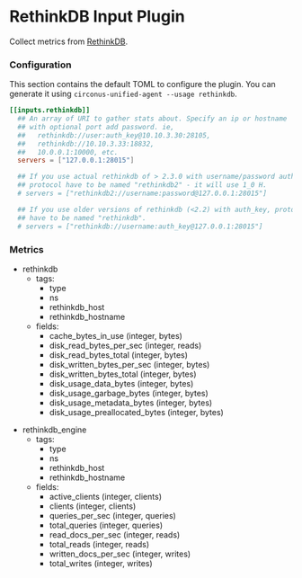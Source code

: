 # RethinkDB Input Plugin

Collect metrics from [RethinkDB](https://www.rethinkdb.com/).

### Configuration

This section contains the default TOML to configure the plugin.  You can
generate it using `circonus-unified-agent --usage rethinkdb`.

```toml
[[inputs.rethinkdb]]
  ## An array of URI to gather stats about. Specify an ip or hostname
  ## with optional port add password. ie,
  ##   rethinkdb://user:auth_key@10.10.3.30:28105,
  ##   rethinkdb://10.10.3.33:18832,
  ##   10.0.0.1:10000, etc.
  servers = ["127.0.0.1:28015"]

  ## If you use actual rethinkdb of > 2.3.0 with username/password authorization,
  ## protocol have to be named "rethinkdb2" - it will use 1_0 H.
  # servers = ["rethinkdb2://username:password@127.0.0.1:28015"]

  ## If you use older versions of rethinkdb (<2.2) with auth_key, protocol
  ## have to be named "rethinkdb".
  # servers = ["rethinkdb://username:auth_key@127.0.0.1:28015"]
```

### Metrics

- rethinkdb
  - tags:
    - type
    - ns
    - rethinkdb_host
    - rethinkdb_hostname
  - fields:
    - cache_bytes_in_use (integer, bytes)
    - disk_read_bytes_per_sec (integer, reads)
    - disk_read_bytes_total (integer, bytes)
    - disk_written_bytes_per_sec (integer, bytes)
    - disk_written_bytes_total (integer, bytes)
    - disk_usage_data_bytes (integer, bytes)
    - disk_usage_garbage_bytes (integer, bytes)
    - disk_usage_metadata_bytes (integer, bytes)
    - disk_usage_preallocated_bytes (integer, bytes)

+ rethinkdb_engine
  - tags:
    - type
    - ns
    - rethinkdb_host
    - rethinkdb_hostname
  - fields:
    - active_clients (integer, clients)
    - clients (integer, clients)
    - queries_per_sec (integer, queries)
    - total_queries (integer, queries)
    - read_docs_per_sec (integer, reads)
    - total_reads (integer, reads)
    - written_docs_per_sec (integer, writes)
    - total_writes (integer, writes)

